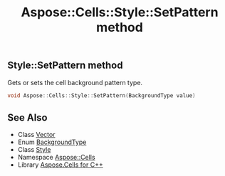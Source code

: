 ﻿---
title: Aspose::Cells::Style::SetPattern method
linktitle: SetPattern
second_title: Aspose.Cells for C++ API Reference
description: 'Aspose::Cells::Style::SetPattern method. Gets or sets the cell background pattern type in C++.'
type: docs
weight: 1300
url: /cpp/aspose.cells/style/setpattern/
---
## Style::SetPattern method


Gets or sets the cell background pattern type.

```cpp
void Aspose::Cells::Style::SetPattern(BackgroundType value)
```

## See Also

* Class [Vector](../../vector/)
* Enum [BackgroundType](../../backgroundtype/)
* Class [Style](../)
* Namespace [Aspose::Cells](../../)
* Library [Aspose.Cells for C++](../../../)
